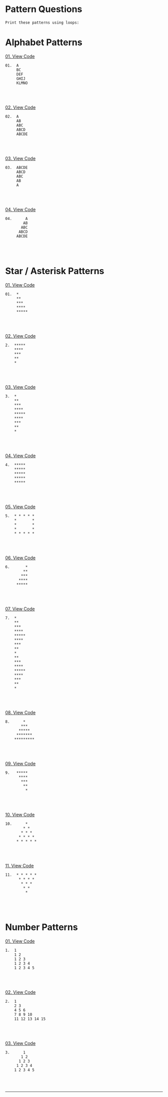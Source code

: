 # Pattern Questions

``` Print these patterns using loops: ```

# Alphabet Patterns

[01. View Code](https://github.com/yashchittora/C-Practice-Problems/blob/main/02-Patterns/alpha-1.c)
```text
01.  A
     BC
     DEF
     GHIJ
     KLMNO
```
<br></br>

[02. View Code](https://github.com/yashchittora/C-Practice-Problems/blob/main/02-Patterns/alpha-2.c)
```text
02.  A
     AB
     ABC
     ABCD
     ABCDE
```
<br></br>

[03. View Code](https://github.com/yashchittora/C-Practice-Problems/blob/main/02-Patterns/alpha-3.c)
```text
03.  ABCDE
     ABCD
     ABC
     AB
     A
```
<br></br>

[04. View Code](https://github.com/yashchittora/C-Practice-Problems/blob/main/02-Patterns/alpha-4.c)
```text
04.      A
        AB
       ABC
      ABCD
     ABCDE
```

<br></br>

# Star / Asterisk Patterns

[01. View Code](https://github.com/yashchittora/C-Practice-Problems/blob/main/02-Patterns/star-1.c)
```text
01.  *
     **
     ***
     ****
     *****
```

<br></br>

[02. View Code](https://github.com/yashchittora/C-Practice-Problems/blob/main/02-Patterns/star-2.c)
```text
2.  *****
    ****
    ***
    **
    *
```

<br></br>

[03. View Code](https://github.com/yashchittora/C-Practice-Problems/blob/main/02-Patterns/star-3.c)
```text
3.  *
    **
    ***
    ****
    *****
    ****
    ***
    **
    *
```
<br></br>


[04. View Code](https://github.com/yashchittora/C-Practice-Problems/blob/main/02-Patterns/star-4.c)
```text
4.  *****
    *****
    *****
    *****
    *****
```
<br></br>

[05. View Code](https://github.com/yashchittora/C-Practice-Problems/blob/main/02-Patterns/star-5.c)
```text
5.  * * * * * 
    *       *
    *       * 
    *       * 
    * * * * *
```
<br></br>

[06. View Code](https://github.com/yashchittora/C-Practice-Problems/blob/main/02-Patterns/star-6.c)
```text
6.       *
        **
       ***
      ****
     *****
```
<br></br>

[07. View Code](https://github.com/yashchittora/C-Practice-Problems/blob/main/02-Patterns/star-7.c)
```text
7.  *
    **
    ***
    ****
    *****
    ****
    ***
    **
    *
    **
    ***
    ****
    *****
    ****
    ***
    **
    *
```
<br></br>

[08. View Code](https://github.com/yashchittora/C-Practice-Problems/blob/main/02-Patterns/star-8.c)
```text
8.      *
       ***
      *****
     *******
    *********

```
<br></br>

[09. View Code](https://github.com/yashchittora/C-Practice-Problems/blob/main/02-Patterns/star-9.c)
```text
9.   *****
      ****
       ***
        **
         *
```
<br></br>

[10. View Code](https://github.com/yashchittora/C-Practice-Problems/blob/main/02-Patterns/star-10.c)
```text
10.      * 
        * * 
       * * * 
      * * * * 
     * * * * * 
```
<br></br>

[11. View Code](https://github.com/yashchittora/C-Practice-Problems/blob/main/02-Patterns/star-11.c)
```text
11.  * * * * * 
      * * * * 
       * * * 
        * * 
         * 
```
<br></br>

# Number Patterns

[01. View Code](https://github.com/yashchittora/C-Practice-Problems/blob/main/02-Patterns/num-1.c)
```text
1.  1
    1 2
    1 2 3
    1 2 3 4
    1 2 3 4 5
```
<br></br>

[02. View Code](https://github.com/yashchittora/C-Practice-Problems/blob/main/02-Patterns/num-2.c)
```text
2.  1 
    2 3 
    4 5 6 
    7 8 9 10 
    11 12 13 14 15 
```
<br></br>

[03. View Code](https://github.com/yashchittora/C-Practice-Problems/blob/main/02-Patterns/num-3.c)
```text
3.      1 
       1 2 
      1 2 3 
     1 2 3 4 
    1 2 3 4 5 
```
<br></br>


---





